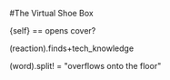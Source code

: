 #The Virtual Shoe Box

{self} == opens cover?

(reaction).finds+tech_knowledge

(word).split! = "overflows onto the floor"

